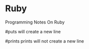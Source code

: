 # Ruby
Programming Notes On Ruby



#puts will create a new line

#prints prints will not create a new line     
